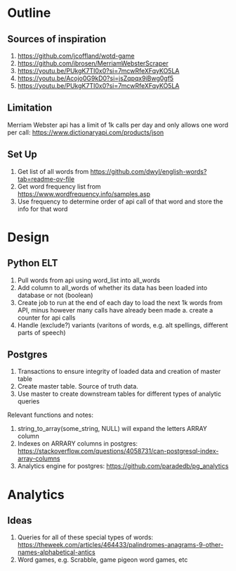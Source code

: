 # Outline

## Sources of inspiration
1. https://github.com/jcoffland/wotd-game
2. https://github.com/ibrosen/MerriamWebsterScraper
3. https://youtu.be/PUkgK7TI0x0?si=7mcwRfeXFqyKO5LA
4. https://youtu.be/Acojo0G9kD0?si=jsZqpqx9iBwg0gf5
5. https://youtu.be/PUkgK7TI0x0?si=7mcwRfeXFqyKO5LA

## Limitation
Merriam Webster api has a limit of 1k calls per day and only allows one word per call: https://www.dictionaryapi.com/products/json

## Set Up
1. Get list of all words from https://github.com/dwyl/english-words?tab=readme-ov-file
2. Get word frequency list from https://www.wordfrequency.info/samples.asp
3. Use frequency to determine order of api call of that word and store the info for that word

# Design

## Python ELT
1. Pull words from api using word_list into all_words
2. Add column to all_words of whether its data has been loaded into database or not (boolean)
3. Create job to run at the end of each day to load the next 1k words from API, minus however many calls have already been made
  a. create a counter for api calls
4. Handle (exclude?) variants (varitons of words, e.g. alt spellings, different parts of speech)

## Postgres
1. Transactions to ensure integrity of loaded data and creation of master table
2. Create master table. Source of truth data. 
3. Use master to create downstream tables for different types of analytic queries

Relevant functions and notes: 
1. string_to_array(some_string, NULL) will expand the letters ARRAY column
2. Indexes on ARRARY columns in postgres: https://stackoverflow.com/questions/4058731/can-postgresql-index-array-columns
3. Analytics engine for postgres: https://github.com/paradedb/pg_analytics


# Analytics

## Ideas
1. Queries for all of these special types of words: https://theweek.com/articles/464433/palindromes-anagrams-9-other-names-alphabetical-antics
2. Word games, e.g. Scrabble, game pigeon word games, etc
